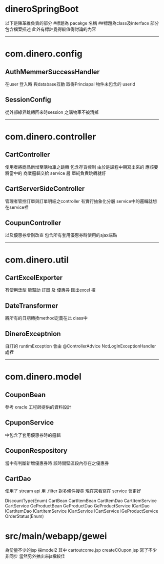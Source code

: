 # dineroSpringBoot

以下是陳革維負責的部分
#標題為 pacakge 名稱
##標題為class及interface
部分包含檔案描述
此外有標註覺得較值得討論的內容

---



# com.dinero.config


## AuthMemmerSuccessHandler

在user 登入時 與database互動
取得Princiapal 物件未包含的 userid

## SessionConfig

從外部綠界跳轉回來時session 
之購物車不被清掉

---




# com.dinero.controller

## CartController

使用者將商品新增至購物車之跳轉
包含存貨控制
由於是課程中期寫出來的
應該要將當中的 商業邏輯交給 service 層
單純負責跳轉就好

## CartServerSideController

管理者管控訂單與訂單明細之controller
有實行抽象化分層 
service中的邏輯就想在service裡

## CoupunController

以及優惠券增刪改查
包含所有套用優惠券時使用的ajax端點

---




# com.dinero.util

## CartExcelExporter

有使用泛型
能幫助 訂單 及 優惠券 匯出excel 檔

## DateTransformer

將所有的日期轉換method定義在此 class中

## DineroExceptnion

自訂的 runtimException
會由 @ControllerAdvice
NotLogInExceptionHandler 處裡

---




# com.dinero.model

## CouponBean

參考 oracle 工程師提供的資料設計

## CpuponService 
中包含了套用優惠券時的邏輯

## CouponRespository

當中有判斷新增優惠券時
該時間堅區段內存在之優惠券

## CartDao
使用了 stream api 用 .filter 對多條件搜尋
現在來看寫在 service 會更好

DiscountType(Enum)
CartBean
CartItemBean
CartItemDao
CartItemService
CartService
GeProductBean
GeProductDao
GeProductService
ICartDao
ICartItemDao
ICartItemService
ICartService
ICartService
IGeProductService
OrderStatus(Enum)

# src/main/webapp/gewei

為份量不少的jsp
採model2
其中 
cartoutcome.jsp
createCOupon.jsp 寫了不少非同步
當然另外抽出來js檔較佳
